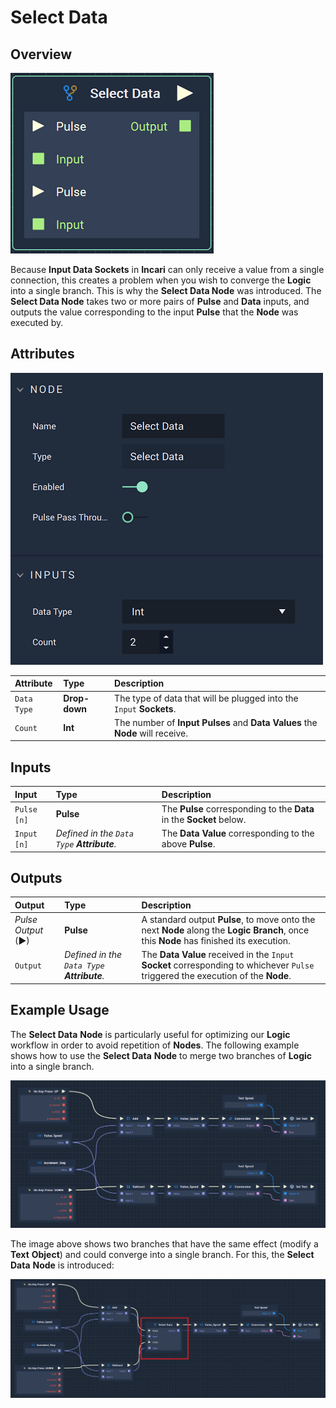 # Select Data

## Overview

![The Select Data Node.](../../.gitbook/assets/selectdatanode.png)

Because **Input Data Sockets** in **Incari** can only receive a value from a single connection, this creates a problem when you wish to converge the **Logic** into a single branch. This is why the **Select Data Node** was introduced. The **Select Data Node** takes two or more pairs of **Pulse** and **Data** inputs, and outputs the value corresponding to the input **Pulse** that the **Node** was executed by.

## Attributes

![The Select Data Node Attributes.](../../.gitbook/assets/selectdataattributes.png)

| Attribute | Type | Description |
| :--- | :--- | :--- |
| `Data Type` | **Drop-down** | The type of data that will be plugged into the `Input` **Sockets**. |
| `Count` | **Int** | The number of **Input Pulses** and **Data Values** the **Node** will receive. |

## Inputs

| Input | Type | Description |
| :--- | :--- | :--- |
| `Pulse [n]` | **Pulse** | The **Pulse** corresponding to the **Data** in the **Socket** below. |
| `Input [n]` | _Defined in the `Data Type` **Attribute**._ | The **Data Value** corresponding to the above **Pulse**. |

## Outputs

| Output | Type | Description |
| :--- | :--- | :--- |
| _Pulse Output_ \(►\) | **Pulse** | A standard output **Pulse**, to move onto the next **Node** along the **Logic Branch**, once this **Node** has finished its execution. |
| `Output` | _Defined in the `Data Type` **Attribute**._ | The **Data Value** received in the `Input` **Socket** corresponding to whichever `Pulse` triggered the execution of the **Node**. |

## Example Usage

The **Select Data** **Node** is particularly useful for optimizing our **Logic** workflow in order to avoid repetition of **Nodes**. The following example shows how to use the **Select Data** **Node** to merge two branches of **Logic** into a single branch.

![](../../.gitbook/assets/select-data-usage-1_new.png)

The image above shows two branches that have the same effect \(modify a **Text** **Object**\) and could converge into a single branch. For this, the **Select Data** **Node** is introduced:

![](../../.gitbook/assets/select-data-usage-2_new.png)

